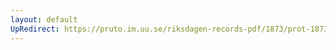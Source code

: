 ```yaml
---
layout: default
UpRedirect: https://pruto.im.uu.se/riksdagen-records-pdf/1873/prot-1873--ak--518/prot-1873--ak--518_001.pdf
---
```

